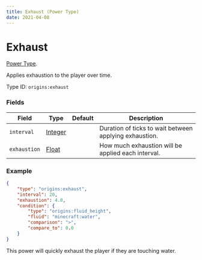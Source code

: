 ```yaml
---
title: Exhaust (Power Type)
date: 2021-04-08
---
```

# Exhaust

[Power Type](../power_types.md).

Applies exhaustion to the player over time.

Type ID: `origins:exhaust`

### Fields

Field  | Type | Default | Description
-------|------|---------|-------------
`interval` | [Integer](../data_types/integer.md) | | Duration of ticks to wait between applying exhaustion.
`exhaustion` | [Float](../data_types/float.md) | | How much exhaustion will be applied each interval.

### Example
```json
{
  	"type": "origins:exhaust",
  	"interval": 20,
  	"exhaustion": 4.0,
	"condition": {
		"type": "origins:fluid_height",
		"fluid": "minecraft:water",
		"comparison": ">",
		"compare_to": 0.0
	}
}
```
This power will quickly exhaust the player if they are touching water.
